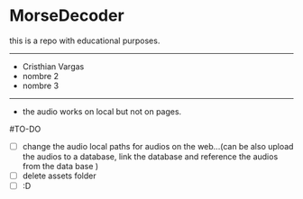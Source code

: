 # MorseDecoder
this is a repo with educational purposes. 
______________________________________________

  - Cristhian Vargas
  - nombre 2
  - nombre 3
 
_______________________________________________

- the audio works on local but not on pages.

#TO-DO
  - [ ] change the audio local paths for audios on the web...(can be also upload the audios to a database, link the database and reference the audios from the data base )
  - [ ] delete assets folder
  - [ ] :D
